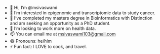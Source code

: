 - 👋 Hi, I’m @msivaswami
- 👀 I’m interested in epigenomic and transcriptomic data to study cancer.
- 🌱 I’ve completed my masters degree in Bioinformatics with Distinction and am seeking an opportunity as a PhD student.
- 💞️ I’m looking to work more on health data.
- 📫 You can email me at msivaswami103@gmail.com
- 😄 Pronouns: he/him
- ⚡ Fun fact: I LOVE to cook, and travel.

<!---
msivaswami/msivaswami is a ✨ special ✨ repository because its `README.md` (this file) appears on your GitHub profile.
You can click the Preview link to take a look at your changes.
--->
